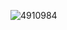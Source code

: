 ![4910984](https://github.com/KennethChuaPS/KennethChuaPS/assets/142898065/ab29f6be-73f7-49b0-9bfc-da1eeccc4a9e)

